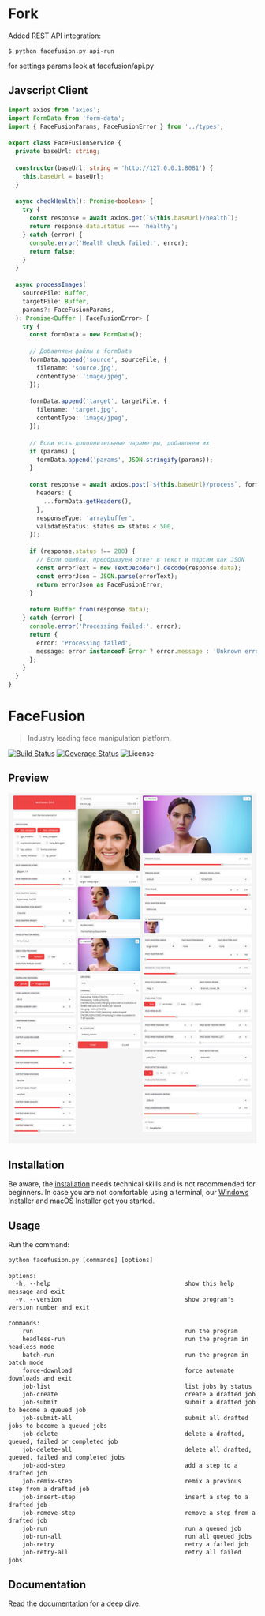 # Fork
Added REST API integration:

```
$ python facefusion.py api-run
```

for settings params look at facefusion/api.py

## Javscript Client

```typescript
import axios from 'axios';
import FormData from 'form-data';
import { FaceFusionParams, FaceFusionError } from '../types';

export class FaceFusionService {
  private baseUrl: string;

  constructor(baseUrl: string = 'http://127.0.0.1:8081') {
    this.baseUrl = baseUrl;
  }

  async checkHealth(): Promise<boolean> {
    try {
      const response = await axios.get(`${this.baseUrl}/health`);
      return response.data.status === 'healthy';
    } catch (error) {
      console.error('Health check failed:', error);
      return false;
    }
  }

  async processImages(
    sourceFile: Buffer,
    targetFile: Buffer,
    params?: FaceFusionParams,
  ): Promise<Buffer | FaceFusionError> {
    try {
      const formData = new FormData();

      // Добавляем файлы в formData
      formData.append('source', sourceFile, {
        filename: 'source.jpg',
        contentType: 'image/jpeg',
      });

      formData.append('target', targetFile, {
        filename: 'target.jpg',
        contentType: 'image/jpeg',
      });

      // Если есть дополнительные параметры, добавляем их
      if (params) {
        formData.append('params', JSON.stringify(params));
      }

      const response = await axios.post(`${this.baseUrl}/process`, formData, {
        headers: {
          ...formData.getHeaders(),
        },
        responseType: 'arraybuffer',
        validateStatus: status => status < 500,
      });

      if (response.status !== 200) {
        // Если ошибка, преобразуем ответ в текст и парсим как JSON
        const errorText = new TextDecoder().decode(response.data);
        const errorJson = JSON.parse(errorText);
        return errorJson as FaceFusionError;
      }

      return Buffer.from(response.data);
    } catch (error) {
      console.error('Processing failed:', error);
      return {
        error: 'Processing failed',
        message: error instanceof Error ? error.message : 'Unknown error',
      };
    }
  }
}

```

FaceFusion
==========

> Industry leading face manipulation platform.

[![Build Status](https://img.shields.io/github/actions/workflow/status/facefusion/facefusion/ci.yml.svg?branch=master)](https://github.com/facefusion/facefusion/actions?query=workflow:ci)
[![Coverage Status](https://img.shields.io/coveralls/facefusion/facefusion.svg)](https://coveralls.io/r/facefusion/facefusion)
![License](https://img.shields.io/badge/license-MIT-green)


Preview
-------

![Preview](https://raw.githubusercontent.com/facefusion/facefusion/master/.github/preview.png?sanitize=true)


Installation
------------

Be aware, the [installation](https://docs.facefusion.io/installation) needs technical skills and is not recommended for beginners. In case you are not comfortable using a terminal, our [Windows Installer](http://windows-installer.facefusion.io) and [macOS Installer](http://macos-installer.facefusion.io) get you started.


Usage
-----

Run the command:

```
python facefusion.py [commands] [options]

options:
  -h, --help                                      show this help message and exit
  -v, --version                                   show program's version number and exit

commands:
    run                                           run the program
    headless-run                                  run the program in headless mode
    batch-run                                     run the program in batch mode
    force-download                                force automate downloads and exit
    job-list                                      list jobs by status
    job-create                                    create a drafted job
    job-submit                                    submit a drafted job to become a queued job
    job-submit-all                                submit all drafted jobs to become a queued jobs
    job-delete                                    delete a drafted, queued, failed or completed job
    job-delete-all                                delete all drafted, queued, failed and completed jobs
    job-add-step                                  add a step to a drafted job
    job-remix-step                                remix a previous step from a drafted job
    job-insert-step                               insert a step to a drafted job
    job-remove-step                               remove a step from a drafted job
    job-run                                       run a queued job
    job-run-all                                   run all queued jobs
    job-retry                                     retry a failed job
    job-retry-all                                 retry all failed jobs
```


Documentation
-------------

Read the [documentation](https://docs.facefusion.io) for a deep dive.
